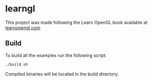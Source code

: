 # learngl
This project was made following the Learn OpenGL book available at [learnopengl.com](https://learnopengl.com/)

## Build

To build all the examples run the following script:

```bash
./build.sh
```

Compiled binaries will be located in the build directory.